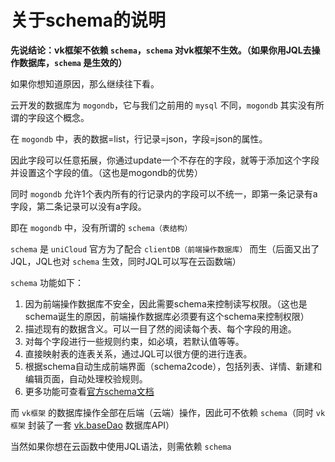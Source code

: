 # 关于schema的说明

**先说结论：vk框架不依赖 `schema`，`schema` 对vk框架不生效。（如果你用JQL去操作数据库，`schema` 是生效的）**

如果你想知道原因，那么继续往下看。

云开发的数据库为 `mogondb`，它与我们之前用的 `mysql` 不同，`mogondb` 其实没有所谓的字段这个概念。

在 `mogondb` 中，表的数据=list，行记录=json，字段=json的属性。

因此字段可以任意拓展，你通过update一个不存在的字段，就等于添加这个字段并设置这个字段的值。（这也是mogondb的优势）

同时 `mogondb` 允许1个表内所有的行记录内的字段可以不统一，即第一条记录有a字段，第二条记录可以没有a字段。

即在 `mogondb` 中，没有所谓的 `schema（表结构）`

`schema` 是 `uniCloud` 官方为了配合 `clientDB（前端操作数据库）` 而生（后面又出了JQL，JQL也对 `schema` 生效，同时JQL可以写在云函数端）

`schema` 功能如下：

1. 因为前端操作数据库不安全，因此需要schema来控制读写权限。（这也是schema诞生的原因，前端操作数据库必须要有这个schema来控制权限）
2. 描述现有的数据含义。可以一目了然的阅读每个表、每个字段的用途。
3. 对每个字段进行一些规则约束，如必填，若默认值等等。
4. 直接映射表的连表关系，通过JQL可以很方便的进行连表。
5. 根据schema自动生成前端界面（schema2code），包括列表、详情、新建和编辑页面，自动处理校验规则。
6. 更多功能可查看[官方schema文档](https://uniapp.dcloud.net.cn/uniCloud/schema.html)

而 `vk框架` 的数据库操作全部在后端（云端）操作，因此可不依赖 `schema`（同时 `vk框架` 封装了一套 [vk.baseDao](https://vkdoc.fsq.pub/client/uniCloud/db/api.html) 数据库API）

当然如果你想在云函数中使用JQL语法，则需依赖 `schema`


